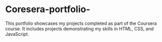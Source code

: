 # Coresera-portfolio-
This portfolio showcases my projects completed as part of the Coursera course. It includes projects demonstrating my skills in HTML, CSS, and JavaScript.
